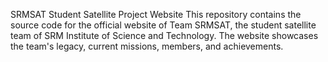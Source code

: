 SRMSAT Student Satellite Project Website
This repository contains the source code for the official website of Team SRMSAT, the student satellite team of SRM Institute of Science and Technology. The website showcases the team's legacy, current missions, members, and achievements.
